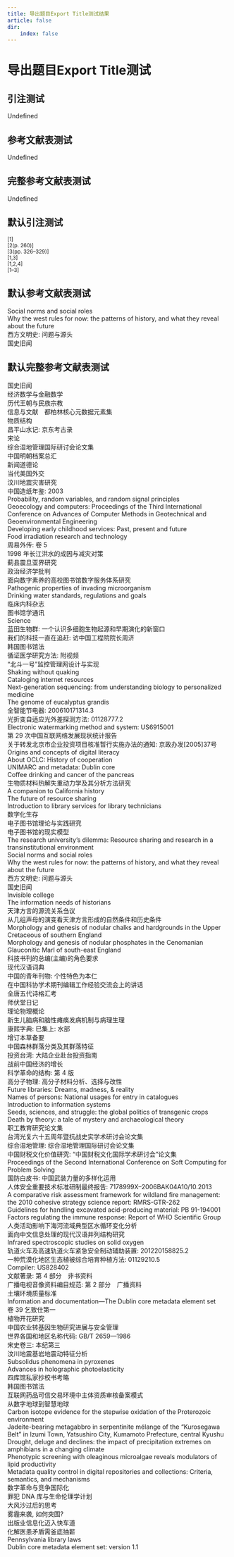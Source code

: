 ```yaml
--- 
title: 导出题目Export Title测试结果 
article: false 
dir:
    index: false 
--- 
```


# 导出题目Export Title测试

<!-- 此文件由脚本自动生成，请勿手动修改！ -->

## 引注测试

Undefined

## 参考文献表测试

Undefined

## 完整参考文献表测试

Undefined

## 默认引注测试

<sup>[1]</sup><br>
<sup>[2(p. 260)]</sup><br>
<sup>[3(pp. 326–329)]</sup><br>
<sup>[1,3]</sup><br>
<sup>[1,2,4]</sup><br>
<sup>[1–3]</sup><br>


## 默认参考文献表测试

<div class="csl-bib-body maxoffset-90 second-field-align-flush hangingindent-false">
  <div class="csl-entry">
    <div class="csl-left-margin">Social norms and social roles</div></div>
  <div class="csl-entry">
    <div class="csl-left-margin">Why the west rules for now: the patterns of history, and what they reveal about the future</div></div>
  <div class="csl-entry">
    <div class="csl-left-margin">西方文明史: 问题与源头</div></div>
  <div class="csl-entry">
    <div class="csl-left-margin">国史旧闻</div></div>
</div>

## 默认完整参考文献表测试

<div class="csl-bib-body maxoffset-156 second-field-align-flush hangingindent-false">
  <div class="csl-entry">
    <div class="csl-left-margin">国史旧闻</div></div>
  <div class="csl-entry">
    <div class="csl-left-margin">经济数学与金融数学</div></div>
  <div class="csl-entry">
    <div class="csl-left-margin">历代王朝与民族宗教</div></div>
  <div class="csl-entry">
    <div class="csl-left-margin">信息与文献 都柏林核心元数据元素集</div></div>
  <div class="csl-entry">
    <div class="csl-left-margin">物质结构</div></div>
  <div class="csl-entry">
    <div class="csl-left-margin">昌平山水记: 京东考古录</div></div>
  <div class="csl-entry">
    <div class="csl-left-margin">宋论</div></div>
  <div class="csl-entry">
    <div class="csl-left-margin">综合湿地管理国际研讨会论文集</div></div>
  <div class="csl-entry">
    <div class="csl-left-margin">中国明朝档案总汇</div></div>
  <div class="csl-entry">
    <div class="csl-left-margin">新闻道德论</div></div>
  <div class="csl-entry">
    <div class="csl-left-margin">当代美国外交</div></div>
  <div class="csl-entry">
    <div class="csl-left-margin">汶川地震灾害研究</div></div>
  <div class="csl-entry">
    <div class="csl-left-margin">中国造纸年鉴: 2003</div></div>
  <div class="csl-entry">
    <div class="csl-left-margin">Probability, random variables, and random signal principles</div></div>
  <div class="csl-entry">
    <div class="csl-left-margin">Geoecology and computers: Proceedings of the Third International Conference on Advances of Computer Methods in Geotechnical and Geoenvironmental Engineering</div></div>
  <div class="csl-entry">
    <div class="csl-left-margin">Developing early childhood services: Past, present and future</div></div>
  <div class="csl-entry">
    <div class="csl-left-margin">Food irradiation research and technology</div></div>
  <div class="csl-entry">
    <div class="csl-left-margin">周易外传: 卷 5</div></div>
  <div class="csl-entry">
    <div class="csl-left-margin">1998 年长江洪水的成因与减灾对策</div></div>
  <div class="csl-entry">
    <div class="csl-left-margin">蓟县震旦亚界研究</div></div>
  <div class="csl-entry">
    <div class="csl-left-margin">政治经济学批判</div></div>
  <div class="csl-entry">
    <div class="csl-left-margin">面向数字素养的高校图书馆数字服务体系研究</div></div>
  <div class="csl-entry">
    <div class="csl-left-margin">Pathogenic properties of invading microorganism</div></div>
  <div class="csl-entry">
    <div class="csl-left-margin">Drinking water standards, regulations and goals</div></div>
  <div class="csl-entry">
    <div class="csl-left-margin">临床内科杂志</div></div>
  <div class="csl-entry">
    <div class="csl-left-margin">图书馆学通讯</div></div>
  <div class="csl-entry">
    <div class="csl-left-margin">Science</div></div>
  <div class="csl-entry">
    <div class="csl-left-margin">蓝田生物群: 一个认识多细胞生物起源和早期演化的新窗口</div></div>
  <div class="csl-entry">
    <div class="csl-left-margin">我们的科技一直在追赶: 访中国工程院院长周济</div></div>
  <div class="csl-entry">
    <div class="csl-left-margin">韩国图书馆法</div></div>
  <div class="csl-entry">
    <div class="csl-left-margin">循证医学研究方法: 附视频</div></div>
  <div class="csl-entry">
    <div class="csl-left-margin">“北斗一号”监控管理网设计与实现</div></div>
  <div class="csl-entry">
    <div class="csl-left-margin">Shaking without quaking</div></div>
  <div class="csl-entry">
    <div class="csl-left-margin">Cataloging internet resources</div></div>
  <div class="csl-entry">
    <div class="csl-left-margin">Next-generation sequencing: from understanding biology to personalized medicine</div></div>
  <div class="csl-entry">
    <div class="csl-left-margin">The genome of eucalyptus grandis</div></div>
  <div class="csl-entry">
    <div class="csl-left-margin">全智能节电器: 200610171314.3</div></div>
  <div class="csl-entry">
    <div class="csl-left-margin">光折变自适应光外差探测方法: 01128777.2</div></div>
  <div class="csl-entry">
    <div class="csl-left-margin">Electronic watermarking method and system: US6915001</div></div>
  <div class="csl-entry">
    <div class="csl-left-margin">第 29 次中国互联网络发展现状统计报告</div></div>
  <div class="csl-entry">
    <div class="csl-left-margin">关于转发北京市企业投资项目核准暂行实施办法的通知: 京政办发[2005]37号</div></div>
  <div class="csl-entry">
    <div class="csl-left-margin">Origins and concepts of digital literacy</div></div>
  <div class="csl-entry">
    <div class="csl-left-margin">About OCLC: History of cooperation</div></div>
  <div class="csl-entry">
    <div class="csl-left-margin">UNIMARC and metadata: Dublin core</div></div>
  <div class="csl-entry">
    <div class="csl-left-margin">Coffee drinking and cancer of the pancreas</div></div>
  <div class="csl-entry">
    <div class="csl-left-margin">生物质材料热解失重动力学及其分析方法研究</div></div>
  <div class="csl-entry">
    <div class="csl-left-margin">A companion to California history</div></div>
  <div class="csl-entry">
    <div class="csl-left-margin">The future of resource sharing</div></div>
  <div class="csl-entry">
    <div class="csl-left-margin">Introduction to library services for library technicians</div></div>
  <div class="csl-entry">
    <div class="csl-left-margin">数字化生存</div></div>
  <div class="csl-entry">
    <div class="csl-left-margin">电子图书馆理论与实践研究</div></div>
  <div class="csl-entry">
    <div class="csl-left-margin">电子图书馆的现实模型</div></div>
  <div class="csl-entry">
    <div class="csl-left-margin">The research university’s dilemma: Resource sharing and research in a transinstitutional environment</div></div>
  <div class="csl-entry">
    <div class="csl-left-margin">Social norms and social roles</div></div>
  <div class="csl-entry">
    <div class="csl-left-margin">Why the west rules for now: the patterns of history, and what they reveal about the future</div></div>
  <div class="csl-entry">
    <div class="csl-left-margin">西方文明史: 问题与源头</div></div>
  <div class="csl-entry">
    <div class="csl-left-margin">国史旧闻</div></div>
  <div class="csl-entry">
    <div class="csl-left-margin">Invisible college</div></div>
  <div class="csl-entry">
    <div class="csl-left-margin">The information needs of historians</div></div>
  <div class="csl-entry">
    <div class="csl-left-margin">天津方言的源流关系刍议</div></div>
  <div class="csl-entry">
    <div class="csl-left-margin">从几组声母的演变看天津方言形成的自然条件和历史条件</div></div>
  <div class="csl-entry">
    <div class="csl-left-margin">Morphology and genesis of nodular chalks and hardgrounds in the Upper Cretaceous of southern England</div></div>
  <div class="csl-entry">
    <div class="csl-left-margin">Morphology and genesis of nodular phosphates in the Cenomanian Glauconitic Marl of south-east England</div></div>
  <div class="csl-entry">
    <div class="csl-left-margin">科技书刊的总编(主编)的角色要求</div></div>
  <div class="csl-entry">
    <div class="csl-left-margin">现代汉语词典</div></div>
  <div class="csl-entry">
    <div class="csl-left-margin">中国的青年刊物: 个性特色为本仁</div></div>
  <div class="csl-entry">
    <div class="csl-left-margin">在中国科协学术期刊编辑工作经验交流会上的讲话</div></div>
  <div class="csl-entry">
    <div class="csl-left-margin">全唐五代诗格汇考</div></div>
  <div class="csl-entry">
    <div class="csl-left-margin">师伏堂日记</div></div>
  <div class="csl-entry">
    <div class="csl-left-margin">理论物理概论</div></div>
  <div class="csl-entry">
    <div class="csl-left-margin">新生儿脑病和脑性瘫痪发病机制与病理生理</div></div>
  <div class="csl-entry">
    <div class="csl-left-margin">康熙字典: 巳集上: 水部</div></div>
  <div class="csl-entry">
    <div class="csl-left-margin">增订本草备要</div></div>
  <div class="csl-entry">
    <div class="csl-left-margin">中国森林群落分类及其群落特征</div></div>
  <div class="csl-entry">
    <div class="csl-left-margin">投资台湾: 大陆企业赴台投资指南</div></div>
  <div class="csl-entry">
    <div class="csl-left-margin">战前中国经济的增长</div></div>
  <div class="csl-entry">
    <div class="csl-left-margin">科学革命的结构: 第 4 版</div></div>
  <div class="csl-entry">
    <div class="csl-left-margin">高分子物理: 高分子材料分析、选择与改性</div></div>
  <div class="csl-entry">
    <div class="csl-left-margin">Future libraries: Dreams, madness, &#38; reality</div></div>
  <div class="csl-entry">
    <div class="csl-left-margin">Names of persons: National usages for entry in catalogues</div></div>
  <div class="csl-entry">
    <div class="csl-left-margin">Introduction to information systems</div></div>
  <div class="csl-entry">
    <div class="csl-left-margin">Seeds, sciences, and struggle: the global politics of transgenic crops</div></div>
  <div class="csl-entry">
    <div class="csl-left-margin">Death by theory: a tale of mystery and archaeological theory</div></div>
  <div class="csl-entry">
    <div class="csl-left-margin">职工教育研究论文集</div></div>
  <div class="csl-entry">
    <div class="csl-left-margin">台湾光复六十五周年暨抗战史实学术研讨会论文集</div></div>
  <div class="csl-entry">
    <div class="csl-left-margin">综合湿地管理: 综合湿地管理国际研讨会论文集</div></div>
  <div class="csl-entry">
    <div class="csl-left-margin">中国财税文化价值研究: “中国财税文化国际学术研讨会”论文集</div></div>
  <div class="csl-entry">
    <div class="csl-left-margin">Proceedings of the Second International Conference on Soft Computing for Problem Solving</div></div>
  <div class="csl-entry">
    <div class="csl-left-margin">国防白皮书: 中国武装力量的多样化运用</div></div>
  <div class="csl-entry">
    <div class="csl-left-margin">人体安全重要技术标准研制最终报告: 7178999X–2006BAK04A10/10.2013</div></div>
  <div class="csl-entry">
    <div class="csl-left-margin">A comparative risk assessment framework for wildland fire management: the 2010 cohesive strategy science report: RMRS-GTR-262</div></div>
  <div class="csl-entry">
    <div class="csl-left-margin">Guidelines for handling excavated acid-producing material: PB 91-194001</div></div>
  <div class="csl-entry">
    <div class="csl-left-margin">Factors regulating the immune response: Report of WHO Scientific Group</div></div>
  <div class="csl-entry">
    <div class="csl-left-margin">人类活动影响下海河流域典型区水循环变化分析</div></div>
  <div class="csl-entry">
    <div class="csl-left-margin">面向中文信息处理的现代汉语并列结构研究</div></div>
  <div class="csl-entry">
    <div class="csl-left-margin">Infrared spectroscopic studies on solid oxygen</div></div>
  <div class="csl-entry">
    <div class="csl-left-margin">轨道火车及高速轨道火车紧急安全制动辅助装置: 201220158825.2</div></div>
  <div class="csl-entry">
    <div class="csl-left-margin">一种荒漠化地区生态植被综合培育种植方法: 01129210.5</div></div>
  <div class="csl-entry">
    <div class="csl-left-margin">Compiler: US828402</div></div>
  <div class="csl-entry">
    <div class="csl-left-margin">文献著录: 第 4 部分 非书资料</div></div>
  <div class="csl-entry">
    <div class="csl-left-margin">广播电视音像资料编目规范: 第 2 部分 广播资料</div></div>
  <div class="csl-entry">
    <div class="csl-left-margin">土壤环境质量标准</div></div>
  <div class="csl-entry">
    <div class="csl-left-margin">Information and documentation—The Dublin core metadata element set</div></div>
  <div class="csl-entry">
    <div class="csl-left-margin">卷 39 乞致仕第一</div></div>
  <div class="csl-entry">
    <div class="csl-left-margin">植物开花研究</div></div>
  <div class="csl-entry">
    <div class="csl-left-margin">中国农业转基因生物研究进展与安全管理</div></div>
  <div class="csl-entry">
    <div class="csl-left-margin">世界各国和地区名称代码: GB/T 2659—1986</div></div>
  <div class="csl-entry">
    <div class="csl-left-margin">宋史卷三: 本纪第三</div></div>
  <div class="csl-entry">
    <div class="csl-left-margin">汶川地震基岩地震动特征分析</div></div>
  <div class="csl-entry">
    <div class="csl-left-margin">Subsolidus phenomena in pyroxenes</div></div>
  <div class="csl-entry">
    <div class="csl-left-margin">Advances in holographic photoelasticity</div></div>
  <div class="csl-entry">
    <div class="csl-left-margin">四库馆私家抄校书考略</div></div>
  <div class="csl-entry">
    <div class="csl-left-margin">韩国图书馆法</div></div>
  <div class="csl-entry">
    <div class="csl-left-margin">互联网药品可信交易环境中主体资质审核备案模式</div></div>
  <div class="csl-entry">
    <div class="csl-left-margin">从数字地球到智慧地球</div></div>
  <div class="csl-entry">
    <div class="csl-left-margin">Carbon isotope evidence for the stepwise oxidation of the Proterozoic environment</div></div>
  <div class="csl-entry">
    <div class="csl-left-margin">Jadeite-bearing metagabbro in serpentinite mélange of the “Kurosegawa Belt” in Izumi Town, Yatsushiro City, Kumamoto Prefecture, central Kyushu</div></div>
  <div class="csl-entry">
    <div class="csl-left-margin">Drought, deluge and declines: the impact of precipitation extremes on amphibians in a changing climate</div></div>
  <div class="csl-entry">
    <div class="csl-left-margin">Phenotypic screening with oleaginous microalgae reveals modulators of lipid productivity</div></div>
  <div class="csl-entry">
    <div class="csl-left-margin">Metadata quality control in digital repositories and collections: Criteria, semantics, and mechanisms</div></div>
  <div class="csl-entry">
    <div class="csl-left-margin">数字革命与竞争国际化</div></div>
  <div class="csl-entry">
    <div class="csl-left-margin">罪犯 DNA 库与生命伦理学计划</div></div>
  <div class="csl-entry">
    <div class="csl-left-margin">大风沙过后的思考</div></div>
  <div class="csl-entry">
    <div class="csl-left-margin">雾霾来袭, 如何突围?</div></div>
  <div class="csl-entry">
    <div class="csl-left-margin">出版业信息化迈入快车道</div></div>
  <div class="csl-entry">
    <div class="csl-left-margin">化解医患矛盾需釜底抽薪</div></div>
  <div class="csl-entry">
    <div class="csl-left-margin">Pennsylvania library laws</div></div>
  <div class="csl-entry">
    <div class="csl-left-margin">Dublin core metadata element set: version 1.1</div></div>
</div>
